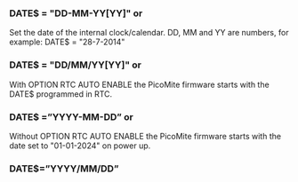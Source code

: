 

### DATE$ = "DD-MM-YY[YY]" or

Set the date of the internal clock/calendar. DD, MM and YY are numbers, for example: DATE$ = "28-7-2014"

### DATE$ = "DD/MM/YY[YY]" or

With OPTION RTC AUTO ENABLE the PicoMite firmware starts with the DATE$ programmed in RTC.

### DATE$ =”YYYY-MM-DD” or

Without OPTION RTC AUTO ENABLE the PicoMite firmware starts with the date set to "01-01-2024" on power up.

### DATE$=”YYYY/MM/DD”

